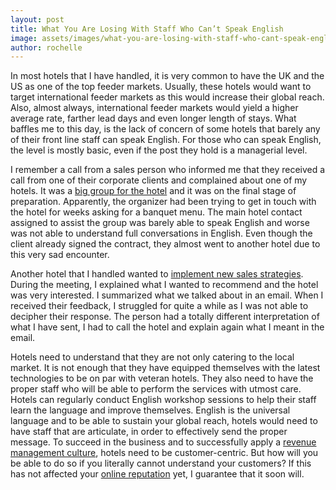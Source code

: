 ```yaml
---
layout: post
title: What You Are Losing With Staff Who Can’t Speak English
image: assets/images/what-you-are-losing-with-staff-who-cant-speak-english.jpg
author: rochelle
---
```


In most hotels that I have handled, it is very common to have the UK and the US as one of the top feeder markets. Usually, these hotels would want to target international feeder markets as this would increase their global reach. Also, almost always, international feeder markets would yield a higher average rate, farther lead days and even longer length of stays. What baffles me to this day, is the lack of concern of some hotels that barely any of their front line staff can speak English. For those who can speak English, the level is mostly basic, even if the post they hold is a managerial level.

I remember a call from a sales person who informed me that they received a call from one of their corporate clients and complained about one of my hotels. It was a [big group for the hotel](TK) and it was on the final stage of preparation. Apparently, the organizer had been trying to get in touch with the hotel for weeks asking for a banquet menu. The main hotel contact assigned to assist the group was barely able to speak English and worse was not able to understand full conversations in English. Even though the client already signed the contract, they almost went to another hotel due to this very sad encounter.

Another hotel that I handled wanted to [implement new sales strategies](TK). During the meeting, I explained what I wanted to recommend and the hotel was very interested. I summarized what we talked about in an email. When I received their feedback, I struggled for quite a while as I was not able to decipher their response. The person had a totally different interpretation of what I have sent, I had to call the hotel and explain again what I meant in the email.

Hotels need to understand that they are not only catering to the local market. It is not enough that they have equipped themselves with the latest technologies to be on par with veteran hotels. They also need to have the proper staff who will be able to perform the services with utmost care. Hotels can regularly conduct English workshop sessions to help their staff learn the language and improve themselves. English is the universal language and to be able to sustain your global reach, hotels would need to have staff that are articulate, in order to effectively send the proper message. To succeed in the business and to successfully apply a [revenue management culture](TK), hotels need to be customer-centric. But how will you be able to do so if you literally cannot understand your customers? If this has not affected your [online reputation](TK) yet, I guarantee that it soon will.